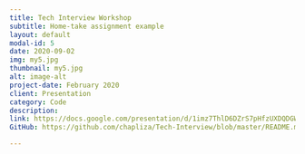 ```yaml
---
title: Tech Interview Workshop
subtitle: Home-take assignment example
layout: default
modal-id: 5
date: 2020-09-02
img: my5.jpg
thumbnail: my5.jpg
alt: image-alt
project-date: February 2020
client: Presentation
category: Code
description: 
link: https://docs.google.com/presentation/d/1imz7ThlD6DZrS7pHfzUXDQDGWyJyIKVwxMRlpXstZDw/edit?usp=sharing
GitHub: https://github.com/chapliza/Tech-Interview/blob/master/README.md

---
```


